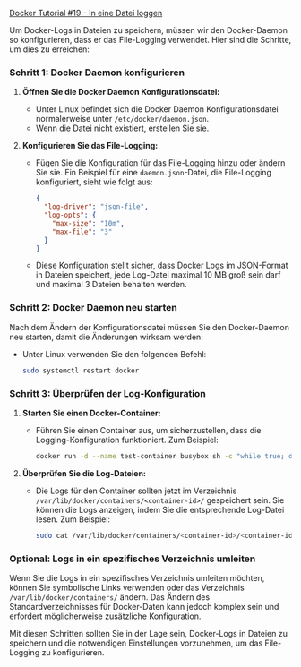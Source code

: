 [Docker Tutorial #19 - In eine Datei loggen](https://www.youtube.com/watch?v=JwKPbh-6K_Q&list=PLNmsVeXQZj7oea6IDCLzpKe5XfLmWCwgr&index=21)

Um Docker-Logs in Dateien zu speichern, müssen wir den Docker-Daemon so konfigurieren, dass er das File-Logging verwendet. Hier sind die Schritte, um dies zu erreichen:

### Schritt 1: Docker Daemon konfigurieren

1. **Öffnen Sie die Docker Daemon Konfigurationsdatei:**
   - Unter Linux befindet sich die Docker Daemon Konfigurationsdatei normalerweise unter `/etc/docker/daemon.json`.
   - Wenn die Datei nicht existiert, erstellen Sie sie.

2. **Konfigurieren Sie das File-Logging:**
   - Fügen Sie die Konfiguration für das File-Logging hinzu oder ändern Sie sie. Ein Beispiel für eine `daemon.json`-Datei, die File-Logging konfiguriert, sieht wie folgt aus:

     ```json
     {
       "log-driver": "json-file",
       "log-opts": {
         "max-size": "10m",
         "max-file": "3"
       }
     }
     ```

   - Diese Konfiguration stellt sicher, dass Docker Logs im JSON-Format in Dateien speichert, jede Log-Datei maximal 10 MB groß sein darf und maximal 3 Dateien behalten werden.

### Schritt 2: Docker Daemon neu starten

Nach dem Ändern der Konfigurationsdatei müssen Sie den Docker-Daemon neu starten, damit die Änderungen wirksam werden:

- Unter Linux verwenden Sie den folgenden Befehl:

  ```sh
  sudo systemctl restart docker
  ```

### Schritt 3: Überprüfen der Log-Konfiguration

1. **Starten Sie einen Docker-Container:**
   - Führen Sie einen Container aus, um sicherzustellen, dass die Logging-Konfiguration funktioniert. Zum Beispiel:

     ```sh
     docker run -d --name test-container busybox sh -c "while true; do echo hello world; sleep 1; done"
     ```

2. **Überprüfen Sie die Log-Dateien:**
   - Die Logs für den Container sollten jetzt im Verzeichnis `/var/lib/docker/containers/<container-id>/` gespeichert sein. Sie können die Logs anzeigen, indem Sie die entsprechende Log-Datei lesen. Zum Beispiel:

     ```sh
     sudo cat /var/lib/docker/containers/<container-id>/<container-id>-json.log
     ```

### Optional: Logs in ein spezifisches Verzeichnis umleiten

Wenn Sie die Logs in ein spezifisches Verzeichnis umleiten möchten, können Sie symbolische Links verwenden oder das Verzeichnis `/var/lib/docker/containers/` ändern. Das Ändern des Standardverzeichnisses für Docker-Daten kann jedoch komplex sein und erfordert möglicherweise zusätzliche Konfiguration.

Mit diesen Schritten sollten Sie in der Lage sein, Docker-Logs in Dateien zu speichern und die notwendigen Einstellungen vorzunehmen, um das File-Logging zu konfigurieren.